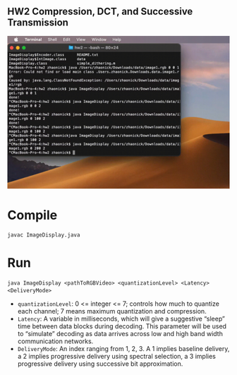 ## HW2 Compression, DCT, and Successive Transmission
![demo](CSCI576_hw2_demo.gif)

# Compile
`javac ImageDisplay.java`

# Run
`java ImageDisplay <pathToRGBVideo> <quantizationLevel> <Latency> <DeliveryMode>`
- `quantizationLevel`: 0 <= integer <= 7; controls how much to quantize each channel; 7 means maximum quantization and compression.
- `Latency`: A variable in milliseconds, which will give a suggestive “sleep” time between data blocks during decoding. This parameter will be used to “simulate” decoding as data arrives across low and high band width communication networks.
- `DeliveryMode`: An index ranging from 1, 2, 3. A 1 implies baseline delivery, a 2 implies progressive delivery using spectral selection, a 3 implies progressive delivery using successive bit approximation.
